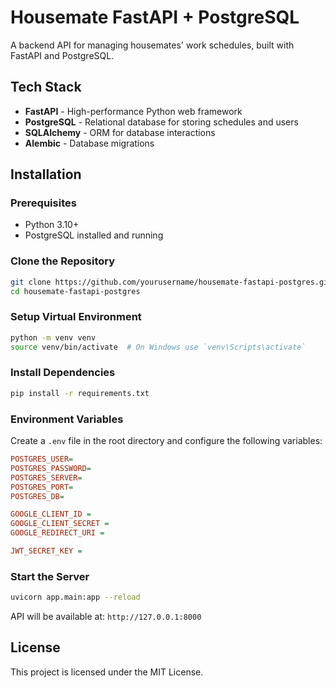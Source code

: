 # Housemate FastAPI + PostgreSQL

A backend API for managing housemates' work schedules, built with FastAPI and PostgreSQL.

## Tech Stack
- **FastAPI** - High-performance Python web framework
- **PostgreSQL** - Relational database for storing schedules and users
- **SQLAlchemy** - ORM for database interactions
- **Alembic** - Database migrations

## Installation

### Prerequisites
- Python 3.10+
- PostgreSQL installed and running

### Clone the Repository
```sh
git clone https://github.com/yourusername/housemate-fastapi-postgres.git
cd housemate-fastapi-postgres
```

### Setup Virtual Environment
```sh
python -m venv venv
source venv/bin/activate  # On Windows use `venv\Scripts\activate`
```

### Install Dependencies
```sh
pip install -r requirements.txt
```

### Environment Variables
Create a `.env` file in the root directory and configure the following variables:
```ini
POSTGRES_USER=
POSTGRES_PASSWORD=
POSTGRES_SERVER=
POSTGRES_PORT=
POSTGRES_DB=

GOOGLE_CLIENT_ID = 
GOOGLE_CLIENT_SECRET = 
GOOGLE_REDIRECT_URI = 

JWT_SECRET_KEY = 
```

### Start the Server
```sh
uvicorn app.main:app --reload
```
API will be available at: `http://127.0.0.1:8000`

## License
This project is licensed under the MIT License.


